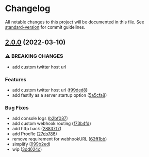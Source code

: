 # Changelog

All notable changes to this project will be documented in this file. See [standard-version](https://github.com/conventional-changelog/standard-version) for commit guidelines.

## [2.0.0](https://github.com/twitterdev/autohook/compare/v1.7.1...v2.0.0) (2022-03-10)


### ⚠ BREAKING CHANGES

* add custom twitter host url

### Features

* add custom twitter host url ([f99ded8](https://github.com/twitterdev/autohook/commit/f99ded85865ebfcaf0d30702cf4246929a15e146))
* add fastify as a server startup option ([5a5cfa8](https://github.com/twitterdev/autohook/commit/5a5cfa83e55571c6b8103f392823568104d0b637))


### Bug Fixes

* add console logs ([b2bf087](https://github.com/twitterdev/autohook/commit/b2bf0876377cce84fcfda4d59286319c9e04f262))
* add custom webhook routing ([f73b4fd](https://github.com/twitterdev/autohook/commit/f73b4fd558fff09a988c3c5200194225c88bcda5))
* add http back ([2883717](https://github.com/twitterdev/autohook/commit/28837171aa39fc823d6d6da34452f3d162120118))
* add Procfle ([27cb786](https://github.com/twitterdev/autohook/commit/27cb786c2f69ba864145d8b22048b68ee33740d9))
* remove requirement for webhookURL ([63ff1bb](https://github.com/twitterdev/autohook/commit/63ff1bb35a109979c870aeb1913ef38a43e862e7))
* simplify ([099b2ed](https://github.com/twitterdev/autohook/commit/099b2ed5917f271e45e11ff2ffd93f1ee1839f3d))
* wip ([3dd024c](https://github.com/twitterdev/autohook/commit/3dd024c7f115e51e48869e1ebed46b829736abd0))

